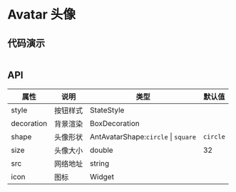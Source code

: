 # Avatar 头像

## 代码演示

```dart src=../example/lib/pages/avatar_page.dart preview=/avatar
```

## API

| 属性         | 说明   | 类型                                  | 默认值      |
|------------|------|-------------------------------------|----------|
| style      | 按钮样式 | StateStyle                          |          |
| decoration | 背景渲染 | BoxDecoration                       |          |
| shape      | 头像形状 | AntAvatarShape:`circle` \| `square` | `circle` |
| size       | 头像大小 | double                              | 32       |
| src        | 网络地址 | string                              |          |
| icon       | 图标   | Widget                              |          |